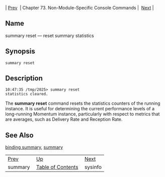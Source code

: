 | [Prev](console_commands.summary)  | Chapter 73. Non-Module-Specific Console Commands |  [Next](console_commands.sysinfo) |

<a name="console_commands.summary_reset"></a>
## Name

summary reset — reset summary statistics

## Synopsis

`summary reset`

<a name="idp13494880"></a>
## Description

```
10:47:35 /tmp/2025> summary reset
statistics cleared.
```

The **summary reset**       command resets the statistics counters of the running instance. It is useful for determining the current performance levels of a long-running Momentum instance, particularly with respect to metrics that are averages, such as Delivery Rate and Reception Rate.

<a name="idp13497872"></a>
## See Also

[binding summary](console_commands.binding_summary "binding summary"), [summary](console_commands.summary "summary")

|     |     |     |
| --- | --- | --- |
| [Prev](console_commands.summary)  | [Up](console.cmds.ref) |  [Next](console_commands.sysinfo) |
| summary  | [Table of Contents](index) |  sysinfo |

